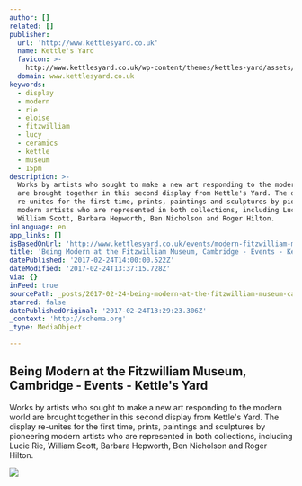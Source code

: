 ```yaml
---
author: []
related: []
publisher:
  url: 'http://www.kettlesyard.co.uk'
  name: Kettle's Yard
  favicon: >-
    http://www.kettlesyard.co.uk/wp-content/themes/kettles-yard/assets/favicon.png
  domain: www.kettlesyard.co.uk
keywords:
  - display
  - modern
  - rie
  - eloise
  - fitzwilliam
  - lucy
  - ceramics
  - kettle
  - museum
  - 15pm
description: >-
  Works by artists who sought to make a new art responding to the modern world
  are brought together in this second display from Kettle's Yard. The display
  re-unites for the first time, prints, paintings and sculptures by pioneering
  modern artists who are represented in both collections, including Lucie Rie,
  William Scott, Barbara Hepworth, Ben Nicholson and Roger Hilton.
inLanguage: en
app_links: []
isBasedOnUrl: 'http://www.kettlesyard.co.uk/events/modern-fitzwilliam-museum-cambridge/'
title: 'Being Modern at the Fitzwilliam Museum, Cambridge - Events - Kettle''s Yard'
datePublished: '2017-02-24T14:00:00.522Z'
dateModified: '2017-02-24T13:37:15.728Z'
via: {}
inFeed: true
sourcePath: _posts/2017-02-24-being-modern-at-the-fitzwilliam-museum-cambridge-events-.md
starred: false
datePublishedOriginal: '2017-02-24T13:29:23.306Z'
_context: 'http://schema.org'
_type: MediaObject

---
```

<article style=""><h1>Being Modern at the Fitzwilliam Museum, Cambridge - Events - Kettle's Yard</h1><p>Works by artists who sought to make a new art responding to the modern world are brought together in this second display from Kettle's Yard. The display re-unites for the first time, prints, paintings and sculptures by pioneering modern artists who are represented in both collections, including Lucie Rie, William Scott, Barbara Hepworth, Ben Nicholson and Roger Hilton.</p><img src="http://www.kettlesyard.co.uk/wp-content/uploads/2016/01/MG_8409-copy.jpg" /></article>